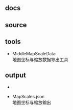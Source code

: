 ## docs



## source



## tools

- MiddleMapScaleData  
    地图坐标与缩放数据导出工具

## output

- 

- MapScales.json  
    地图坐标与缩放输出

